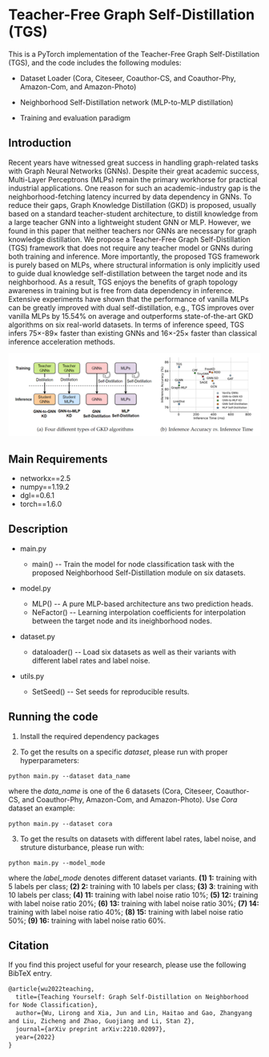 # Teacher-Free Graph Self-Distillation (TGS)


This is a PyTorch implementation of the Teacher-Free Graph Self-Distillation (TGS), and the code includes the following modules:

* Dataset Loader (Cora, Citeseer, Coauthor-CS, and Coauthor-Phy, Amazon-Com, and Amazon-Photo)

* Neighborhood Self-Distillation network (MLP-to-MLP distillation)

* Training and evaluation paradigm 

  

## Introduction

Recent years have witnessed great success in handling graph-related tasks with Graph Neural Networks (GNNs). Despite their great academic success, Multi-Layer Perceptrons (MLPs) remain the primary workhorse for practical industrial applications. One reason for such an academic-industry gap is the neighborhood-fetching latency incurred by data dependency in GNNs. To reduce their gaps, Graph Knowledge Distillation (GKD) is proposed, usually based on a standard teacher-student architecture, to distill knowledge from a large teacher GNN into a lightweight student GNN or MLP. However, we found in this paper that neither teachers nor GNNs are necessary for graph knowledge distillation. We propose a Teacher-Free Graph Self-Distillation (TGS) framework that does not require any teacher model or GNNs during both training and inference. More importantly, the proposed TGS framework is purely based on MLPs, where structural information is only implicitly used to guide dual knowledge self-distillation between the target node and its neighborhood. As a result, TGS enjoys the benefits of graph topology awareness in training but is free from data dependency in inference. Extensive experiments have shown that the performance of vanilla MLPs can be greatly improved with dual self-distillation, e.g., TGS improves over vanilla MLPs by 15.54% on average and outperforms state-of-the-art GKD algorithms on six real-world datasets. In terms of inference speed, TGS infers 75$\times$-89$\times$ faster than existing GNNs and 16$\times$-25$\times$ faster than classical inference acceleration methods. 

<p align="center">
  <img src='./figure/framework.PNG' width="800">
</p>



## Main Requirements

* networkx==2.5
* numpy==1.19.2
* dgl==0.6.1
* torch==1.6.0



## Description

* main.py  
  * main() -- Train the model for node classification task with the proposed Neighborhood Self-Distillation module on six datasets.
* model.py  
  * MLP() -- A pure MLP-based architecture ans two prediction heads.
  * NeFactor() -- Learning interpolation coefficients for interpolation between the target node and its ineighborhood nodes.
* dataset.py  

  * dataloader() -- Load six datasets as well as their variants with different label rates and label noise.
* utils.py  
  * SetSeed() -- Set seeds for reproducible results.



## Running the code

1. Install the required dependency packages

3. To get the results on a specific *dataset*, please run with proper hyperparameters:

  ```
python main.py --dataset data_name
  ```

where the *data_name* is one of the 6 datasets (Cora, Citeseer, Coauthor-CS, and Coauthor-Phy, Amazon-Com, and Amazon-Photo). Use  *Cora* dataset an example: 

```
python main.py --dataset cora
```

3. To get the results on datasets with different label rates, label noise, and struture disturbance, please run with:

  ```
python main.py --model_mode
  ```

where the *label_mode* denotes different dataset variants. **(1) 1:** training with 5 labels per class; **(2) 2:** training with 10 labels per class; **(3) 3**: training with 10 labels per class; **(4) 11:** training with label noise ratio 10%; **(5) 12:** training with label noise ratio 20%; **(6) 13:** training with label noise ratio 30%; **(7) 14:** training with label noise ratio 40%; **(8) 15:** training with label noise ratio 50%; **(9) 16:** training with label noise ratio 60%.



## Citation

If you find this project useful for your research, please use the following BibTeX entry.

```
@article{wu2022teaching,
  title={Teaching Yourself: Graph Self-Distillation on Neighborhood for Node Classification},
  author={Wu, Lirong and Xia, Jun and Lin, Haitao and Gao, Zhangyang and Liu, Zicheng and Zhao, Guojiang and Li, Stan Z},
  journal={arXiv preprint arXiv:2210.02097},
  year={2022}
}
```